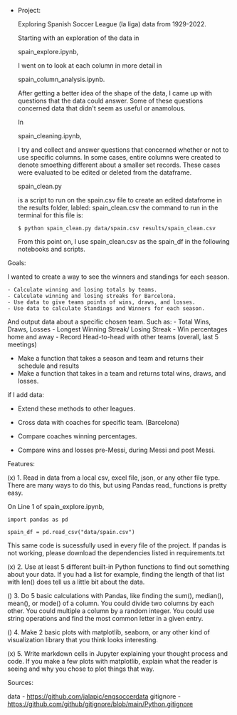 * Project: 
    
    Exploring Spanish Soccer League (la liga) data from 1929-2022. 
    
    
    Starting with an exploration of the data in 
    
    spain_explore.ipynb,
    
    I went on to look at each column in more detail in 
    
    spain_column_analysis.ipynb.

    After getting a better idea of the shape of the data, I came up with 
    questions that the data could answer. Some of these questions concerned
    data that didn't seem as useful or anamolous. 
    
    In

    spain_cleaning.ipynb, 
    
    I try and collect and answer questions that concerned 
    whether or not to use specific columns. In some cases, entire columns were created 
    to denote smoething different about a smaller set records. These cases were evaluated to
    be edited or deleted from the dataframe.

    spain_clean.py 

    is a script to run on the spain.csv file to create an edited datafrome in the results folder, labled: spain_clean.csv
    the command to run in the terminal for this file is:

    ```$ python spain_clean.py data/spain.csv results/spain_clean.csv```


    From this point on, I use spain_clean.csv as the spain_df in the following notebooks and scripts.


Goals: 

I  wanted to create a way to see the winners and standings for each season.
    
    - Calculate winning and losing totals by teams.
    - Calculate winning and losing streaks for Barcelona.
    - Use data to give teams points of wins, draws, and losses.
    - Use data to calculate Standings and Winners for each season.
    
    
And output data about a specific chosen team. Such as:
        - Total Wins, Draws, Losses
        - Longest Winning Streak/ Losing Streak
        - Win percentages home and away
        - Record Head-to-head with other teams (overall, last 5 meetings)





- Make a function that takes a season and team and returns their schedule and results
- Make a function that takes in a team and returns total wins, draws, and losses.

if I add data:

- Extend these methods to other leagues.
- Cross data with coaches for specific team. (Barcelona)
- Compare coaches winning percentages.

- Compare wins and losses pre-Messi, during Messi and post Messi.



Features:

(x) 1. Read in data from a local csv, excel file, json, or any other
file type. There are many ways to do this, but using
Pandas read_ functions is pretty easy.

On Line 1 of spain_explore.ipynb,

```
import pandas as pd

spain_df = pd.read_csv("data/spain.csv")
```
This same code is sucessfully used in every file of the project. If pandas is not working, please download the dependencies listed in requirements.txt


(x) 2. Use at least 5 different built-in Python functions to find out
something about your data. If you had a list for example,
finding the length of that list with len(<list>) does tell us a
little bit about the data.

() 3. Do 5 basic calculations with
Pandas, like finding the
sum(), median(), mean(), or
mode() of a column. You
could divide two columns by
each other. You could
multiple a column by a
random integer. You could
use string operations and find
the most common letter in a
given entry.

() 4. Make 2 basic plots with
matplotlib, seaborn, or any
other kind of visualization
library that you think looks
interesting.

(x) 5. Write markdown cells in
Jupyter explaining your
thought process and code. If
you make a few plots with
matplotlib, explain what the
reader is seeing and why you
chose to plot things that way.

Sources:

data - https://github.com/jalapic/engsoccerdata
gitignore - https://github.com/github/gitignore/blob/main/Python.gitignore
